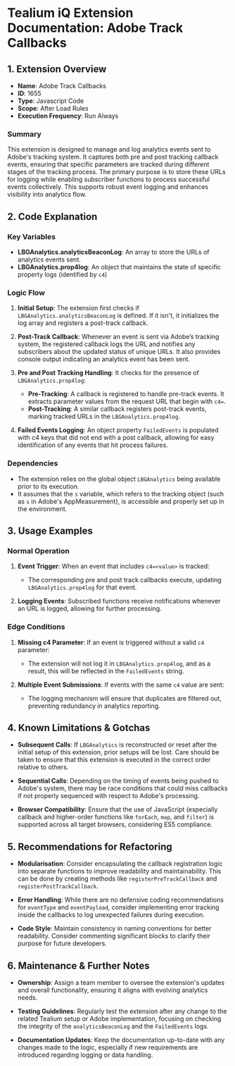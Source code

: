 # Tealium iQ Extension Documentation: Adobe Track Callbacks

## 1. Extension Overview
- **Name**: Adobe Track Callbacks
- **ID**: 1655
- **Type**: Javascript Code
- **Scope**: After Load Rules
- **Execution Frequency**: Run Always

### Summary
This extension is designed to manage and log analytics events sent to Adobe's tracking system. It captures both pre and post tracking callback events, ensuring that specific parameters are tracked during different stages of the tracking process. The primary purpose is to store these URLs for logging while enabling subscriber functions to process successful events collectively. This supports robust event logging and enhances visibility into analytics flow.

## 2. Code Explanation
### Key Variables
- **LBGAnalytics.analyticsBeaconLog**: An array to store the URLs of analytics events sent.
- **LBGAnalytics.prop4log**: An object that maintains the state of specific property logs (identified by `c4`)
  
### Logic Flow
1. **Initial Setup**: The extension first checks if `LBGAnalytics.analyticsBeaconLog` is defined. If it isn't, it initializes the log array and registers a post-track callback.
   
2. **Post-Track Callback**: Whenever an event is sent via Adobe’s tracking system, the registered callback logs the URL and notifies any subscribers about the updated status of unique URLs. It also provides console output indicating an analytics event has been sent.

3. **Pre and Post Tracking Handling**: It checks for the presence of `LBGAnalytics.prop4log`:
   - **Pre-Tracking**: A callback is registered to handle pre-track events. It extracts parameter values from the request URL that begin with `c4=`.
   - **Post-Tracking**: A similar callback registers post-track events, marking tracked URLs in the `LBGAnalytics.prop4log`.

4. **Failed Events Logging**: An object property `FailedEvents` is populated with c4 keys that did not end with a post callback, allowing for easy identification of any events that hit process failures.

### Dependencies
- The extension relies on the global object `LBGAnalytics` being available prior to its execution.
- It assumes that the `s` variable, which refers to the tracking object (such as `s` in Adobe's AppMeasurement), is accessible and properly set up in the environment.

## 3. Usage Examples
### Normal Operation
1. **Event Trigger**: When an event that includes `c4=<value>` is tracked:
   - The corresponding pre and post track callbacks execute, updating `LBGAnalytics.prop4log` for that event.

2. **Logging Events**: Subscribed functions receive notifications whenever an URL is logged, allowing for further processing.

### Edge Conditions
1. **Missing c4 Parameter**: If an event is triggered without a valid `c4` parameter:
   - The extension will not log it in `LBGAnalytics.prop4log`, and as a result, this will be reflected in the `FailedEvents` string.

2. **Multiple Event Submissions**: If events with the same `c4` value are sent:
   - The logging mechanism will ensure that duplicates are filtered out, preventing redundancy in analytics reporting.

## 4. Known Limitations & Gotchas
- **Subsequent Calls**: If `LBGAnalytics` is reconstructed or reset after the initial setup of this extension, prior setups will be lost. Care should be taken to ensure that this extension is executed in the correct order relative to others.
  
- **Sequential Calls**: Depending on the timing of events being pushed to Adobe's system, there may be race conditions that could miss callbacks if not properly sequenced with respect to Adobe's processing.

- **Browser Compatibility**: Ensure that the use of JavaScript (especially callback and higher-order functions like `forEach`, `map`, and `filter`) is supported across all target browsers, considering ES5 compliance.

## 5. Recommendations for Refactoring
- **Modularisation**: Consider encapsulating the callback registration logic into separate functions to improve readability and maintainability. This can be done by creating methods like `registerPreTrackCallback` and `registerPostTrackCallback`.

- **Error Handling**: While there are no defensive coding recommendations for `eventType` and `eventPayload`, consider implementing error tracking inside the callbacks to log unexpected failures during execution.

- **Code Style**: Maintain consistency in naming conventions for better readability. Consider commenting significant blocks to clarify their purpose for future developers.

## 6. Maintenance & Further Notes
- **Ownership**: Assign a team member to oversee the extension's updates and overall functionality, ensuring it aligns with evolving analytics needs.

- **Testing Guidelines**: Regularly test the extension after any change to the related Tealium setup or Adobe implementation, focusing on checking the integrity of the `analyticsBeaconLog` and the `FailedEvents` logs.

- **Documentation Updates**: Keep the documentation up-to-date with any changes made to the logic, especially if new requirements are introduced regarding logging or data handling.